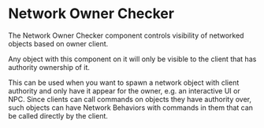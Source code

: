 # Network Owner Checker

The Network Owner Checker component controls visibility of networked objects based on owner client.

Any object with this component on it will only be visible to the client that has authority ownership of it.

This can be used when you want to spawn a network object with client authority and only have it appear for the owner, e.g. an interactive UI or NPC.
Since clients can call commands on objects they have authority over, such objects can have Network Behaviors with commands in them that can be called directly by the client.
